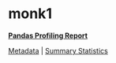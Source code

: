 # monk1

[**Pandas Profiling Report**](../docs_sources/profile/monk1.html)

[Metadata](metadata.yaml) | [Summary Statistics](summary_stats.csv)

